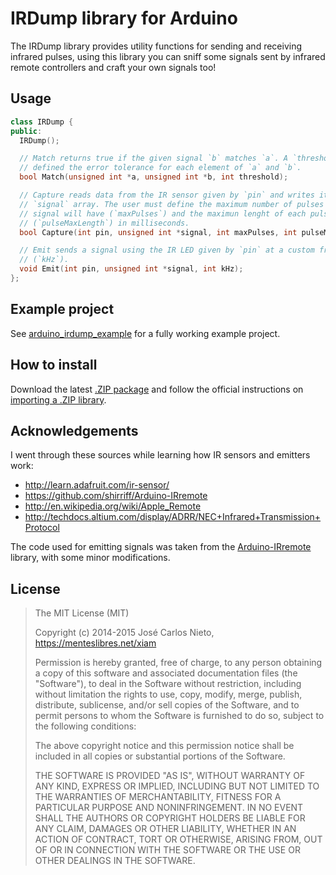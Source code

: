 # IRDump library for Arduino

The IRDump library provides utility functions for sending and receiving
infrared pulses, using this library you can sniff some signals sent by infrared
remote controllers and craft your own signals too!

## Usage

```c++
class IRDump {
public:
  IRDump();

  // Match returns true if the given signal `b` matches `a`. A `threshold`
  // defined the error tolerance for each element of `a` and `b`.
  bool Match(unsigned int *a, unsigned int *b, int threshold);

  // Capture reads data from the IR sensor given by `pin` and writes it to the
  // `signal` array. The user must define the maximum number of pulses this
  // signal will have (`maxPulses`) and the maximun lenght of each pulse
  // (`pulseMaxLength`) in milliseconds.
  bool Capture(int pin, unsigned int *signal, int maxPulses, int pulseMaxLength);

  // Emit sends a signal using the IR LED given by `pin` at a custom frequency
  // (`kHz`).
  void Emit(int pin, unsigned int *signal, int kHz);
};
```

## Example project

See [arduino_irdump_example][3] for a fully working example project.

## How to install

Download the latest [.ZIP package][1] and follow the official instructions on
[importing a .ZIP library][2].

## Acknowledgements

I went through these sources while learning how IR sensors and emitters work:

* http://learn.adafruit.com/ir-sensor/
* https://github.com/shirriff/Arduino-IRremote
* http://en.wikipedia.org/wiki/Apple_Remote
* http://techdocs.altium.com/display/ADRR/NEC+Infrared+Transmission+Protocol

The code used for emitting signals was taken from the
[Arduino-IRremote](https://github.com/shirriff/Arduino-IRremote) library, with
some minor modifications.

## License

> The MIT License (MIT)
>
> Copyright (c) 2014-2015 José Carlos Nieto, https://menteslibres.net/xiam
>
> Permission is hereby granted, free of charge, to any person obtaining
> a copy of this software and associated documentation files (the
> "Software"), to deal in the Software without restriction, including
> without limitation the rights to use, copy, modify, merge, publish,
> distribute, sublicense, and/or sell copies of the Software, and to
> permit persons to whom the Software is furnished to do so, subject to
> the following conditions:
>
> The above copyright notice and this permission notice shall be
> included in all copies or substantial portions of the Software.
>
> THE SOFTWARE IS PROVIDED "AS IS", WITHOUT WARRANTY OF ANY KIND,
> EXPRESS OR IMPLIED, INCLUDING BUT NOT LIMITED TO THE WARRANTIES OF
> MERCHANTABILITY, FITNESS FOR A PARTICULAR PURPOSE AND
> NONINFRINGEMENT. IN NO EVENT SHALL THE AUTHORS OR COPYRIGHT HOLDERS BE
> LIABLE FOR ANY CLAIM, DAMAGES OR OTHER LIABILITY, WHETHER IN AN ACTION
> OF CONTRACT, TORT OR OTHERWISE, ARISING FROM, OUT OF OR IN CONNECTION
> WITH THE SOFTWARE OR THE USE OR OTHER DEALINGS IN THE SOFTWARE.

[1]: https://github.com/makerworkshop/arduino_irdump/archive/master.zip
[2]: http://www.arduino.cc/en/guide/libraries
[3]: https://github.com/makerworkshop/arduino_irdump_example
